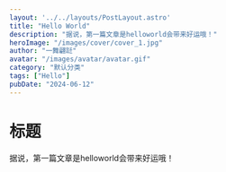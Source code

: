 ```yaml
---
layout: '../../layouts/PostLayout.astro'
title: "Hello World"
description: "据说，第一篇文章是helloworld会带来好运哦！"
heroImage: "/images/cover/cover_1.jpg"
author: "一舞翩跹"
avatar: "/images/avatar/avatar.gif"
category: "默认分类"
tags: ["Hello"]
pubDate: "2024-06-12"
---
```


# 标题

据说，第一篇文章是helloworld会带来好运哦！
